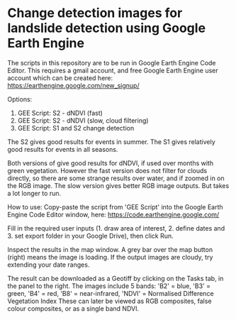# Change detection images for landslide detection using Google Earth Engine

The scripts in this repository are to be run in Google Earth Engine Code Editor. 
This requires a gmail account, and free Google Earth Engine user account which can be created here: https://earthengine.google.com/new_signup/ 

Options: 
1. GEE Script: S2 - dNDVI (fast)
2. GEE Script: S2 - dNDVI (slow, cloud filtering)
3. GEE Script: S1 and S2 change detection 

The S2 gives good results for events in summer. 
The S1 gives relatively good results for events in all seasons. 

Both versions of give good results for dNDVI, if used over months with green vegetation. However the fast version does not filter for clouds directly, so there are some strange results over water, and if zoomed in on the RGB image. The slow version gives better RGB image outputs. But takes a lot longer to run. 

How to use: 
Copy-paste the script from 'GEE Script' into the Google Earth Engine Code Editor window, here: https://code.earthengine.google.com/

Fill in the required user inputs (1. draw area of interest, 2. define dates and 3. set export folder in your Google Drive), then click Run.

Inspect the results in the map window.  A grey bar over the map button (right) means the image is loading. If the output images are cloudy, try extending your date ranges. 

The result can be downloaded as a Geotiff by clicking on the Tasks tab, in the panel to the right. 
The images include 5 bands: 'B2' = blue, 'B3' = green, 'B4' = red, 'B8' = near-infrared, 'NDVI' = Normalised Difference Vegetation Index
These can later be viewed as RGB composites, false colour composites, or as a single band NDVI. 
